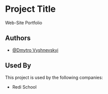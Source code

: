 
# Project Title

Web-Site Portfolio

## Authors

- [@Dmytro Vyshnevskyi](https://github.com/OxDV)


## Used By

This project is used by the following companies:

- Redi School

